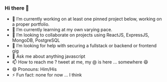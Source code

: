 ### Hi there 👋

<!--
**okezieobi/okezieobi** is a ✨ _special_ ✨ repository because its `README.md` (this file) appears on your GitHub profile.

Here are some ideas to get you started:
-->

- 🔭 I’m currently working on at least one pinned project below, working on a proper portfolio.
- 🌱 I’m currently learning at my own varying pace.
- 👯 I’m looking to collaborate on projects using ReactJS, ExpressJS, MongoDB, PostgreSQL
- 🤔 I’m looking for help with securing a fullstack or backend or frontend gig
- 💬 Ask me about anything javascript
- 📫 How to reach me ? tweet at me, my @ is here ... somewhere 😄
- 😄 Pronouns: Him/His
- ⚡ Fun fact: none for now ... I think
